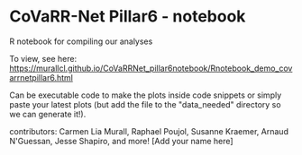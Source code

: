 # CoVaRR-Net Pillar6 - notebook  

R notebook for compiling our analyses

To view, see here: https://murallcl.github.io/CoVaRRNet_pillar6notebook/Rnotebook_demo_covarrnetpillar6.html

Can be executable code to make the plots inside code snippets or simply paste your latest plots (but add the file to the "data_needed" directory so we can generate it!).

contributors: Carmen Lia Murall, Raphael Poujol, Susanne Kraemer, Arnaud N'Guessan, Jesse Shapiro, and more! [Add your name here]
